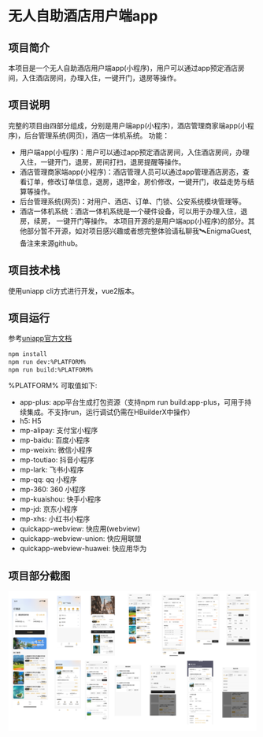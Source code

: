 # 无人自助酒店用户端app
## 项目简介
本项目是一个无人自助酒店用户端app(小程序)，用户可以通过app预定酒店房间，入住酒店房间，办理入住，一键开门，退房等操作。
## 项目说明
完整的项目由四部分组成，分别是用户端app(小程序)，酒店管理商家端app(小程序)，后台管理系统(网页)，酒店一体机系统。
功能：
- 用户端app(小程序)：用户可以通过app预定酒店房间，入住酒店房间，办理入住，一键开门，退房，房间打扫，退房提醒等操作。
- 酒店管理商家端app(小程序)：酒店管理人员可以通过app管理酒店房态，查看订单，修改订单信息，退房，退押金，房价修改，一键开门，收益走势与结算等操作。
- 后台管理系统(网页)：对用户、酒店、订单、门锁、公安系统模块管理等。
- 酒店一体机系统：酒店一体机系统是一个硬件设备，可以用于办理入住，退房，续房， 一键开门等操作。
  本项目开源的是用户端app(小程序)的部分。其他部分暂不开源，如对项目感兴趣或者想完整体验请私聊我🛰️EnigmaGuest,备注来来源github。
## 项目技术栈
使用uniapp cli方式进行开发，vue2版本。
## 项目运行
参考[uniapp官方文档](https://uniapp.dcloud.net.cn/quickstart-cli.html)
```
npm install
npm run dev:%PLATFORM%
npm run build:%PLATFORM%
```
%PLATFORM% 可取值如下:
- app-plus: app平台生成打包资源（支持npm run build:app-plus，可用于持续集成。不支持run，运行调试仍需在HBuilderX中操作）
- h5: H5
- mp-alipay: 支付宝小程序
- mp-baidu: 百度小程序
- mp-weixin: 微信小程序
- mp-toutiao: 抖音小程序
- mp-lark: 飞书小程序
- mp-qq: qq 小程序
- mp-360: 360 小程序
- mp-kuaishou: 快手小程序
- mp-jd: 京东小程序
- mp-xhs: 小红书小程序
- quickapp-webview: 快应用(webview)
- quickapp-webview-union: 快应用联盟
- quickapp-webview-huawei: 快应用华为
## 项目部分截图
![image](doc/1.png)


